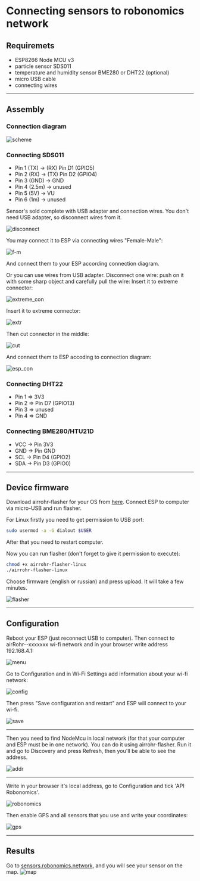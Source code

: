 # Connecting sensors to robonomics network
## Requiremets
* ESP8266 Node MCU v3
* particle sensor SDS011
* temperature and humidity sensor BME280 or DHT22 (optional)
* micro USB cable
* connecting wires
---
## Assembly
### Connection diagram

![scheme](https://github.com/LoSk-p/media/blob/master/photo_2020-10-28_17-21-11.jpg)

### Connecting SDS011

* Pin 1 (TX) -> (RX) Pin D1 (GPIO5)
* Pin 2 (RX) -> (TX) Pin D2 (GPIO4)
* Pin 3 (GND) -> GND
* Pin 4 (2.5m) -> unused
* Pin 5 (5V) -> VU
* Pin 6 (1m) -> unused

Sensor's sold complete with USB adapter and connection wires. You don't need USB adapter, so disconnect wires from it.

![disconnect](https://github.com/LoSk-p/media/blob/master/assembly_usb.PNG)

You may connect it to ESP via connecting wires "Female-Male":

![f-m](https://github.com/LoSk-p/media/blob/master/conn.PNG)

And connect them to your ESP according connection diagram.

Or you can use wires from USB adapter. Disconnect one wire: push on it with some sharp object and carefully pull the wire:
Insert it to extreme connector:

![extreme_con](https://github.com/LoSk-p/media/blob/master/assembly_wires.PNG)

Insert it to extreme connector:

![extr](https://github.com/LoSk-p/media/blob/master/wires1.PNG)

Then cut connector in the middle:

![cut](https://github.com/LoSk-p/media/blob/master/assembly_wires2.PNG)

And connect them to ESP accoding to connection diagram:

![esp_con](https://github.com/LoSk-p/media/blob/master/esp_con.PNG)

### Connecting DHT22

* Pin 1 => 3V3
* Pin 2 => Pin D7 (GPIO13)
* Pin 3 => unused
* Pin 4 => GND

### Connecting BME280/HTU21D

* VCC -> Pin 3V3
* GND -> Pin GND
* SCL -> Pin D4 (GPIO2)
* SDA -> Pin D3 (GPIO0)

---
## Device firmware
Download airrohr-flasher for your OS from [here](https://github.com/airalab/sensors-connectivity/releases/tag/v0.4).
Connect ESP to computer via micro-USB and run flasher. 

For Linux firstly you need to get permission to USB port:
```bash
sudo usermod -a -G dialout $USER
```
After that you need to restart computer.

Now you can run flasher (don't forget to give it permission to execute):
```bash
chmod +x airrohr-flasher-linux
./airrohr-flasher-linux
```
Choose firmware (english or russian) and press upload. It will take a few minutes.

![flasher](https://github.com/LoSk-p/media/blob/master/flasher.PNG)

---
## Configuration
Reboot your ESP (just reconnect USB to computer).
Then connect to airRohr--xxxxxxx wi-fi network and in your browser write address 192.168.4.1:

![menu](https://github.com/LoSk-p/media/blob/master/esp/menu1.jpg)

Go to Configuration and in Wi-Fi Settings add information about your wi-fi network:

![config](https://github.com/LoSk-p/media/blob/master/W-fi.PNG)

Then press "Save configuration and restart" and ESP will connect to your wi-fi.

![save](https://github.com/LoSk-p/media/blob/master/Снимок.PNG)

---
Then you need to find NodeMcu in local network (for that your computer and ESP must be in one network). You can do it using airrohr-flasher. Run it and go to Discovery and press Refresh, then you'll be able to see the address.

![addr](https://github.com/LoSk-p/media/blob/master/flaser2.PNG)

---

Write in your browser it's local address, go to Configuration and tick 'API Robonomics'. 

![robonomics](https://github.com/LoSk-p/media/blob/master/esp/APIrobonomics.jpg)

Then enable GPS and all sensors that you use and write your coordinates:

![gps](https://github.com/LoSk-p/media/blob/master/esp/gps.jpg)

---

## Results
Go to [sensors.robonomics.network](https://sensors.robonomics.network/#/), and you will see your sensor on the map.
![map](https://github.com/LoSk-p/media/blob/master/esp/map.jpg)
